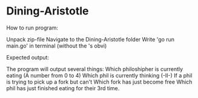 # Dining-Aristotle

How to run program:

Unpack zip-file
Navigate to the Dining-Aristotle folder
Write 'go run main.go' in terminal (without the 's obvi)

Expected output:

The program will output several things:
Which philoshipher is currently eating (A number from 0 to 4)
Which phil is currently thinking (-II-)
If a phil is trying to pick up a fork but can't
Which fork has just become free
Which phil has just finished eating for their 3rd time.
